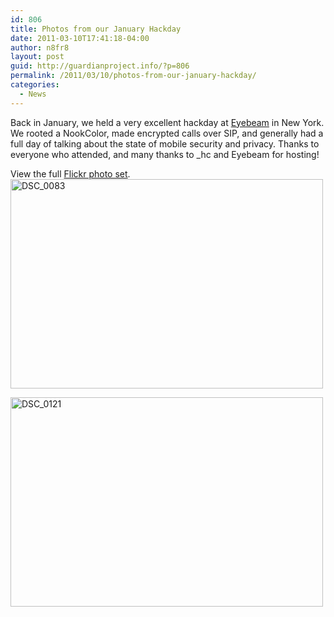 ```yaml
---
id: 806
title: Photos from our January Hackday
date: 2011-03-10T17:41:18-04:00
author: n8fr8
layout: post
guid: http://guardianproject.info/?p=806
permalink: /2011/03/10/photos-from-our-january-hackday/
categories:
  - News
---
```

Back in January, we held a very excellent hackday at [Eyebeam](http://eyebeam.org) in New York. We rooted a NookColor, made encrypted calls over SIP, and generally had a full day of talking about the state of mobile security and privacy. Thanks to everyone who attended, and many thanks to _hc and Eyebeam for hosting!

View the full [Flickr photo set](http://www.flickr.com/photos/eyebeam/sets/72157625808310021/).  
[<img src="http://farm6.static.flickr.com/5053/5398828041_83c603319d.jpg" alt="DSC_0083" width="500" height="335" />](http://www.flickr.com/photos/eyebeam/5398828041/ "DSC_0083 by eyebeam, on Flickr")

[<img src="http://farm6.static.flickr.com/5172/5399436072_d9bcbbab50.jpg" alt="DSC_0121" width="500" height="335" />](http://www.flickr.com/photos/eyebeam/5399436072/ "DSC_0121 by eyebeam, on Flickr")
